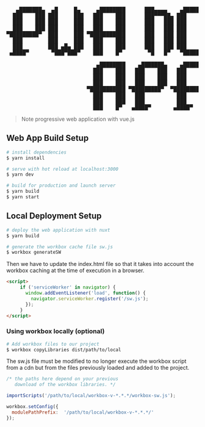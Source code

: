 <pre>
   ▄███████▄  ▄█     █▄     ▄████████      ███▄▄▄▄    ▄██████▄      ███        ▄████████ 
  ███    ███ ███     ███   ███    ███      ███▀▀▀██▄ ███    ███ ▀█████████▄   ███    ███ 
  ███    ███ ███     ███   ███    ███      ███   ███ ███    ███    ▀███▀▀██   ███    █▀  
  ███    ███ ███     ███   ███    ███      ███   ███ ███    ███     ███   ▀  ▄███▄▄▄     
▀█████████▀  ███     ███ ▀███████████      ███   ███ ███    ███     ███     ▀▀███▀▀▀     
  ███        ███     ███   ███    ███      ███   ███ ███    ███     ███       ███    █▄  
  ███        ███ ▄█▄ ███   ███    ███      ███   ███ ███    ███     ███       ███    ███ 
 ▄████▀       ▀███▀███▀    ███    █▀        ▀█   █▀   ▀██████▀     ▄████▀     ██████████ 
                                                                                         
                            ▄████████    ▄███████▄    ▄███████▄                          
                           ███    ███   ███    ███   ███    ███                          
                           ███    ███   ███    ███   ███    ███                          
                           ███    ███   ███    ███   ███    ███                          
                         ▀███████████ ▀█████████▀  ▀█████████▀                           
                           ███    ███   ███          ███                                 
                           ███    ███   ███          ███                                 
                           ███    █▀   ▄████▀       ▄████▀                               
</pre>

> Note progressive web application with vue.js

## Web App Build Setup

``` bash
# install dependencies
$ yarn install

# serve with hot reload at localhost:3000
$ yarn dev

# build for production and launch server
$ yarn build
$ yarn start
```

 ## Local Deployment Setup
``` bash
# deploy the web application with nuxt
$ yarn build

# generate the workbox cache file sw.js
$ workbox generateSW
```

Then we have to update the index.html file so that it takes into account the workbox caching at the time of execution in a browser.

``` html
<script>
     if ('serviceWorker' in navigator) {
       window.addEventListener('load', function() {
         navigator.serviceWorker.register('/sw.js');
       });
     }
</script>
```
### Using workbox locally (optional)
``` bash
# Add workbox files to our project
$ workbox copyLibraries dist/path/to/local
```

The sw.js file must be modified to no longer execute the workbox script from a cdn but from the files previously loaded and added to the project.

``` js
/* the paths here depend on your previous
   download of the workbox libraries. */

importScripts('/path/to/local/workbox-v-*.*.*/workbox-sw.js');

workbox.setConfig({
  modulePathPrefix:  '/path/to/local/workbox-v-*.*.*/'
});
```

